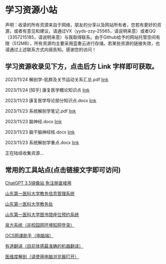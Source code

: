 # 学习资源小站

声明：收录的所有资源来自于网络，朋友的分享以及网站所有者，您若有更好的资源，或者有意见和建议，请通过VX（yyds-zzy-25565，请说明来意）或者QQ（3357215185，请说明来意）与我取得联系。由于Github给予的网站托管空间有限（512MB），所有资源均主要采用蓝奏云进行存储。若某些资源的链接失效，也请通过上述联系方式向我告知。感谢您的访问！

## 学习资源收录见下方，点击后方 Link 字样即可获取。
2023/11/24  解剖学-肌群及关节运动关系汇总.pdf  [link](https://endertd.lanzoue.com/irr931fss2lg)

2023/11/24  [知乎] 康复医学概论知识点  [link](https://zhuanlan.zhihu.com/p/52618855)

2023/11/23  康复医学导论部分知识点.docx  [link](https://endertd.lanzoue.com/ibDfY1fppzob)

2023/11/23  系统解剖学笔记.pdf  [link](https://endertd.lanzoue.com/iX0Nc1fpq08b)

2023/11/23  脑神经.docx  [link](https://endertd.lanzoue.com/iLEVp1fpqsta)

2023/11/23  脑干脑神经核.docx  [link](https://endertd.lanzoue.com/i0PUB1fpqsqh)

2023/11/23  系统解剖学重点.docx  [link](https://endertd.lanzoue.com/iXHy61fpqsub)

正在陆续收集资源...


## 常用的工具站点(点击链接文字即可访问)
[ChatGPT 3.5镜像站 免注册直接用](https://codenews.cc/chatgpt)

[山东第一医科大学教务信息管理系统](https://jwc.sdfmu.edu.cn/academic/common/security/affairLogin.jsp)

[山东第一医科大学教务处](https://jwc.sdfmu.edu.cn/homepagenew/index.html)

[山东第一医科大学图书馆座位预约系统](http://202.194.232.138:85/web/index/area/1)

[泉方系统（非校园网环境知网登录）](https://user.tsgyun.com/user/login?insid=13)

[OCS网课助手（电脑端）](https://docs.ocsjs.com/)

[有道翻译（目前体感最准确的机器翻译）](http://fanyi.youdao.com/index.html)

[医维度解剖（请使用电脑浏览器打开）](https://www.evdo.vip/)
